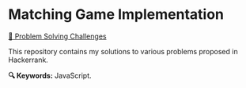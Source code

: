 # Matching Game Implementation

[🔗 Problem Solving Challenges](https://www.hackerrank.com/domains/algorithms?filters%5Bstatus%5D%5B%5D=unsolved&badge_type=problem-solving)

This repository contains my solutions to various problems proposed in Hackerrank.

**🔍 Keywords:** JavaScript.

